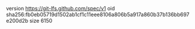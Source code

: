 version https://git-lfs.github.com/spec/v1
oid sha256:fb0eb05719d1502ab1cf1c11eee8106a806b5a917a860b37b136bb697e200d2b
size 6150
